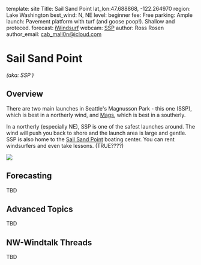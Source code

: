 template: site
Title: Sail Sand Point
lat_lon:47.688868, -122.264970
region: Lake Washington
best_wind: N, NE
level: beginner
fee: Free
parking: Ample
launch: Pavement platform with turf (and goose poop!). Shallow and proteced.
forecast: <a href="https://wx.ikitesurf.com/spot/116695" target="_blank">iWindsurf</a>
webcam: <a href="https://www.sailsandpoint.org/open-boating/current-conditions/" target="_blank">SSP</a>
author: Ross Rosen
author_email: cab_mall0n@icloud.com

# Sail Sand Point
*(aka: SSP )*

## Overview

There are two main launches in Seattle's Magnusson Park - this one (SSP),
which is best in a northerly wind, and [Mags](/sites/mags),
which is best in a southerly.

In a northerly (especially NE), SSP is one of the safest launches around.
The wind will push you back to shore and the launch area is large and gentle.
SSP is also home to the [Sail Sand Point](https://www.sailsandpoint.org) boating center. You can rent windsurfers and even take lessons. (TRUE????)

<img src="/images/ssp_overview.jpg" class="img-fluid">

## Forecasting

TBD



## Advanced Topics

TBD

## NW-Windtalk Threads

TBD
